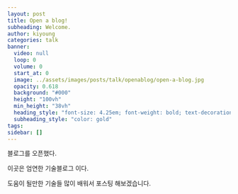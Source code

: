 ```yaml
---
layout: post
title: Open a blog!
subheading: Welcome.
author: kiyoung
categories: talk
banner:
  video: null
  loop: 0
  volume: 0
  start_at: 0
  image: ../assets/images/posts/talk/openablog/open-a-blog.jpg
  opacity: 0.618
  background: "#000"
  height: "100vh"
  min_height: "38vh"
  heading_style: "font-size: 4.25em; font-weight: bold; text-decoration: underline"
  subheading_style: "color: gold"
tags:
sidebar: []
---
```


블로그를 오픈했다.

이곳은 엄연한 기술블로그 이다.

도움이 될만한 기술들 많이 배워서 포스팅 해보겠습니다.

